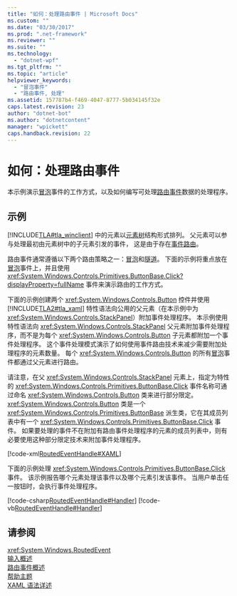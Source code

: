 ```yaml
---
title: "如何：处理路由事件 | Microsoft Docs"
ms.custom: ""
ms.date: "03/30/2017"
ms.prod: ".net-framework"
ms.reviewer: ""
ms.suite: ""
ms.technology: 
  - "dotnet-wpf"
ms.tgt_pltfrm: ""
ms.topic: "article"
helpviewer_keywords: 
  - "冒泡事件"
  - "路由事件, 处理"
ms.assetid: 157787b4-f469-4047-8777-5b034145f32e
caps.latest.revision: 23
author: "dotnet-bot"
ms.author: "dotnetcontent"
manager: "wpickett"
caps.handback.revision: 22
---
```

# 如何：处理路由事件
本示例演示[冒泡](GTMT)事件的工作方式，以及如何编写可处理[路由事件](GTMT)数据的处理程序。  
  
## 示例  
 [!INCLUDE[TLA#tla_winclient](../../../../includes/tlasharptla-winclient-md.md)] 中的元素以[元素树](GTMT)结构形式排列。  父元素可以参与处理最初由元素树中的子元素引发的事件，  这是由于存在[事件路由](GTMT)。  
  
 路由事件通常遵循以下两个路由策略之一：[冒泡](GTMT)和[隧道](GTMT)。  下面的示例将重点放在[冒泡](GTMT)事件上，并且使用 <xref:System.Windows.Controls.Primitives.ButtonBase.Click?displayProperty=fullName> 事件来演示路由的工作方式。  
  
 下面的示例创建两个 <xref:System.Windows.Controls.Button> 控件并使用 [!INCLUDE[TLA2#tla_xaml](../../../../includes/tla2sharptla-xaml-md.md)] 特性语法向公用的父元素（在本示例中为 <xref:System.Windows.Controls.StackPanel>）附加事件处理程序。  本示例使用特性语法向 <xref:System.Windows.Controls.StackPanel> 父元素附加事件处理程序，而不是为每个 <xref:System.Windows.Controls.Button> 子元素都附加一个事件处理程序。  这个事件处理模式演示了如何使用事件路由技术来减少需要附加处理程序的元素数量。  每个 <xref:System.Windows.Controls.Button> 的所有[冒泡](GTMT)事件都通过父元素进行路由。  
  
 请注意，在父 <xref:System.Windows.Controls.StackPanel> 元素上，指定为特性的 <xref:System.Windows.Controls.Primitives.ButtonBase.Click> 事件名称可通过命名 <xref:System.Windows.Controls.Button> 类来进行部分限定。  <xref:System.Windows.Controls.Button> 类是一个 <xref:System.Windows.Controls.Primitives.ButtonBase> 派生类，它在其成员列表中有一个 <xref:System.Windows.Controls.Primitives.ButtonBase.Click> 事件。  如果要处理的事件不在附加有路由事件处理程序的元素的成员列表中，则有必要使用这种部分限定技术来附加事件处理程序。  
  
 [!code-xml[RoutedEventHandle#XAML](../../../../samples/snippets/csharp/VS_Snippets_Wpf/RoutedEventHandle/CSharp/default.xaml#xaml)]  
  
 下面的示例处理 <xref:System.Windows.Controls.Primitives.ButtonBase.Click> 事件。  该示例报告哪个元素处理该事件以及哪个元素引发该事件。  当用户单击任一按钮时，会执行事件处理程序。  
  
 [!code-csharp[RoutedEventHandle#Handler](../../../../samples/snippets/csharp/VS_Snippets_Wpf/RoutedEventHandle/CSharp/default.xaml.cs#handler)]
 [!code-vb[RoutedEventHandle#Handler](../../../../samples/snippets/visualbasic/VS_Snippets_Wpf/RoutedEventHandle/VisualBasic/MainWindow.xaml.vb#handler)]  
  
## 请参阅  
 <xref:System.Windows.RoutedEvent>   
 [输入概述](../../../../docs/framework/wpf/advanced/input-overview.md)   
 [路由事件概述](../../../../docs/framework/wpf/advanced/routed-events-overview.md)   
 [帮助主题](../../../../docs/framework/wpf/advanced/events-how-to-topics.md)   
 [XAML 语法详述](../../../../docs/framework/wpf/advanced/xaml-syntax-in-detail.md)